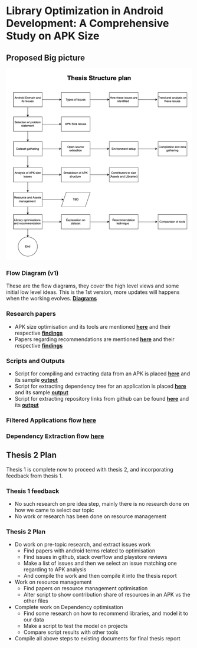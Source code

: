 # Library Optimization in Android Development: A Comprehensive Study on APK Size

## Proposed Big picture
![drawing](diagrams/assests/complete%20plan.png)

### Flow Diagram (v1)
These are the flow diagrams, they cover the high level views and some initial low
level ideas. This is the 1st version, more updates will happens when the working evolves.  [**Diagrams**](./diagrams/flow_diagrams.md)



### Research papers

- APK size optimisation and its tools are mentioned [**here**](./papers/ResearchPapers.md) and their respective [**findings**](./papers/findings)
- Papers regarding recommendations are mentioned [**here**](./recommendation/papers/researchPapers.md) and their respective [**findings**](./recommendation/papers/findings)

### Scripts and Outputs

- Script for compiling and extracting data from an APK is placed [**here**](./tools/scripts/main.py) and its sample
  [**output**](./tools/scripts/filtered_apk_data.csv)
- Script for extracting dependency tree for an application is placed [**here**](./recommendation/script/repoAnalysis/main.py) and its 
sample [**output**](./recommendation/script/repoAnalysis/dependency_tree.csv)
- Script for extracting repository links from github can be found [**here**](/recommendation/script/RepoLinkExtraction/extractRepos.py) and its
  [**output**](/recommendation/script/RepoLinkExtraction/github_links.csv)

### Filtered Applications flow  [**here**](/recommendation/script/filteredApplication/filtered.md)

### Dependency Extraction flow  [**here**](/recommendation/script/dependencyParsing/dependencyExtraction.md)

## Thesis 2 Plan

Thesis 1 is complete now to proceed with thesis 2, and incorporating feedback from thesis 1. 

### Thesis 1 feedback
- No such research on pre idea step, mainly there is no research done on how we came to select our topic
- No work or research has been done on resource management

### Thesis 2 Plan
- Do work on pre-topic research, and extract issues work
  - Find papers with android terms related to optimisation
  - Find issues in github, stack overflow and playstore reviews
  - Make a list of issues and then we select an issue matching one regarding to APK analysis
  - And compile the work and then compile it into the thesis report
- Work on resource management
  - Find papers on resource management optimisation
  - Alter script to show contribution share of resources in an APK vs the other files
- Complete work on Dependency optimisation 
  - Find some research on how to recommend libraries, and model it to our data
  - Make a script to test the model on projects
  - Compare script results with other tools 
- Compile all above steps to existing documents for final thesis report